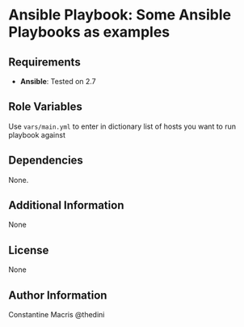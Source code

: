 Ansible Playbook: Some Ansible Playbooks as examples
=========

Requirements
------------
- **Ansible**: Tested on 2.7

Role Variables
--------------

Use `vars/main.yml` to enter in dictionary list of hosts you want to run playbook against

Dependencies
------------
None.

Additional Information
------------
None

License
-------
None

Author Information
------------------

Constantine Macris @thedini

